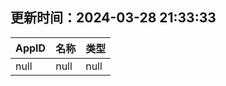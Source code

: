 ## 更新时间：2024-03-28 21:33:33
| AppID | 名称 | 类型  |
| :-------------------- | :----------------------------- | :----------- |
| null | null| null |
